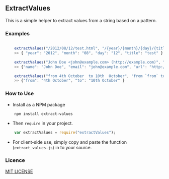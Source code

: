 ## ExtractValues

This is a simple helper to extract values from a string based on a pattern.

### Examples

```javascript

	extractValues("/2012/08/12/test.html", "/{year}/{month}/{day}/{title}.html")
	>> { "year": "2012", "month": "08", "day": "12", "title": "test" }

	extractValues("John Doe <john@example.com> (http://example.com)", "{name} <{email}> ({url})")
	>> {"name": "John Doe", "email": "john@example.com", "url": "http://example.com" }

	extractValues("from 4th October  to 10th  October", "from `from` to `to`", { whitespace: 1, delimeters: ["`", "`"] })
	>> {"from": "4th October", "to": "10th October" }
```

### How to Use

* Install as a NPM package

```
	npm install extract-values
```

* Then `require` in your project.
	
```javascript
	var extractValues = require("extractValues");
```

* For client-side use, simply copy and paste the function (`extract_values.js`) in to your source.

### Licence

[MIT LICENSE](https://github.com/laktek/punch/blob/master/LICENSE)
